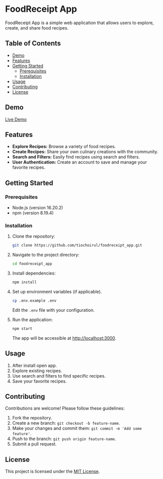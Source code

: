 # FoodReceipt App

FoodReceipt App is a simple web application that allows users to explore, create, and share food recipes.

## Table of Contents

- [Demo](#demo)
- [Features](#features)
- [Getting Started](#getting-started)
  - [Prerequisites](#prerequisites)
  - [Installation](#installation)
- [Usage](#usage)
- [Contributing](#contributing)
- [License](#license)

## Demo

[Live Demo](#) <!-- Add the link to your live demo if applicable -->

## Features

- **Explore Recipes:** Browse a variety of food recipes.
- **Create Recipes:** Share your own culinary creations with the community.
- **Search and Filters:** Easily find recipes using search and filters.
- **User Authentication:** Create an account to save and manage your favorite recipes.

## Getting Started

### Prerequisites

- Node.js (version 16.20.2)
- npm (version 8.19.4)

### Installation

1. Clone the repository:

   ```bash
   git clone https://github.com/tiochoirul/foodreceipt_app.git
   ```

2. Navigate to the project directory:

   ```bash
   cd foodreceipt_app
   ```

3. Install dependencies:

   ```bash
   npm install
   ```

4. Set up environment variables (if applicable).

   ```bash
   cp .env.example .env
   ```

   Edit the `.env` file with your configuration.

5. Run the application:

   ```bash
   npm start
   ```

   The app will be accessible at [http://localhost:3000](http://localhost:3000).

## Usage

1. After install open app.
2. Explore existing recipes.
3. Use search and filters to find specific recipes.
4. Save your favorite recipes.

## Contributing

Contributions are welcome! Please follow these guidelines:

1. Fork the repository.
2. Create a new branch: `git checkout -b feature-name`.
3. Make your changes and commit them: `git commit -m 'Add some feature'`.
4. Push to the branch: `git push origin feature-name`.
5. Submit a pull request.

## License

This project is licensed under the [MIT License](LICENSE).
